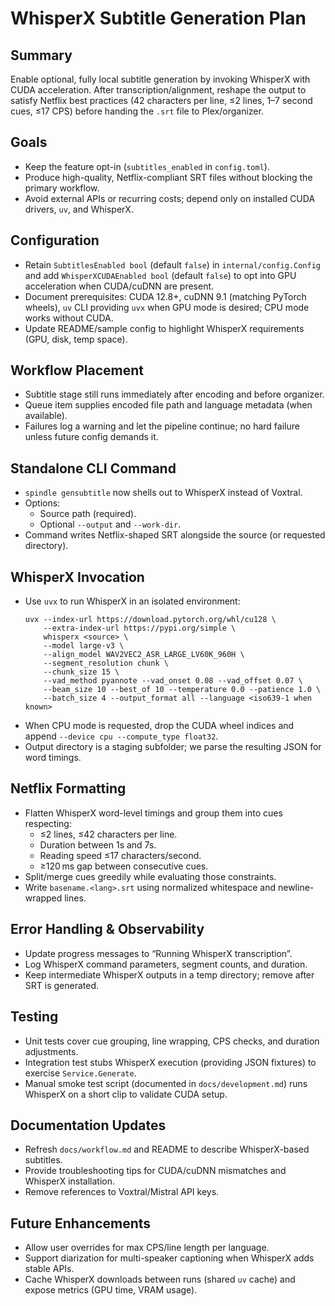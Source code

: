 # WhisperX Subtitle Generation Plan

## Summary
Enable optional, fully local subtitle generation by invoking WhisperX with CUDA acceleration. After transcription/alignment, reshape the output to satisfy Netflix best practices (42 characters per line, ≤2 lines, 1–7 second cues, ≤17 CPS) before handing the `.srt` file to Plex/organizer.

## Goals
- Keep the feature opt-in (`subtitles_enabled` in `config.toml`).
- Produce high-quality, Netflix-compliant SRT files without blocking the primary workflow.
- Avoid external APIs or recurring costs; depend only on installed CUDA drivers, `uv`, and WhisperX.

## Configuration
- Retain `SubtitlesEnabled bool` (default `false`) in `internal/config.Config` and add `WhisperXCUDAEnabled bool` (default `false`) to opt into GPU acceleration when CUDA/cuDNN are present.
- Document prerequisites: CUDA 12.8+, cuDNN 9.1 (matching PyTorch wheels), `uv` CLI providing `uvx` when GPU mode is desired; CPU mode works without CUDA.
- Update README/sample config to highlight WhisperX requirements (GPU, disk, temp space).

## Workflow Placement
- Subtitle stage still runs immediately after encoding and before organizer.
- Queue item supplies encoded file path and language metadata (when available).
- Failures log a warning and let the pipeline continue; no hard failure unless future config demands it.

## Standalone CLI Command
- `spindle gensubtitle` now shells out to WhisperX instead of Voxtral.
- Options:
  - Source path (required).
  - Optional `--output` and `--work-dir`.
- Command writes Netflix-shaped SRT alongside the source (or requested directory).

## WhisperX Invocation
- Use `uvx` to run WhisperX in an isolated environment:
  ```
  uvx --index-url https://download.pytorch.org/whl/cu128 \
      --extra-index-url https://pypi.org/simple \
      whisperx <source> \
      --model large-v3 \
      --align_model WAV2VEC2_ASR_LARGE_LV60K_960H \
      --segment_resolution chunk \
      --chunk_size 15 \
      --vad_method pyannote --vad_onset 0.08 --vad_offset 0.07 \
      --beam_size 10 --best_of 10 --temperature 0.0 --patience 1.0 \
      --batch_size 4 --output_format all --language <iso639-1 when known>
  ```
- When CPU mode is requested, drop the CUDA wheel indices and append `--device cpu --compute_type float32`.
- Output directory is a staging subfolder; we parse the resulting JSON for word timings.

## Netflix Formatting
- Flatten WhisperX word-level timings and group them into cues respecting:
  - ≤2 lines, ≤42 characters per line.
  - Duration between 1s and 7s.
  - Reading speed ≤17 characters/second.
  - ≥120 ms gap between consecutive cues.
- Split/merge cues greedily while evaluating those constraints.
- Write `basename.<lang>.srt` using normalized whitespace and newline-wrapped lines.

## Error Handling & Observability
- Update progress messages to “Running WhisperX transcription”.
- Log WhisperX command parameters, segment counts, and duration.
- Keep intermediate WhisperX outputs in a temp directory; remove after SRT is generated.

## Testing
- Unit tests cover cue grouping, line wrapping, CPS checks, and duration adjustments.
- Integration test stubs WhisperX execution (providing JSON fixtures) to exercise `Service.Generate`.
- Manual smoke test script (documented in `docs/development.md`) runs WhisperX on a short clip to validate CUDA setup.

## Documentation Updates
- Refresh `docs/workflow.md` and README to describe WhisperX-based subtitles.
- Provide troubleshooting tips for CUDA/cuDNN mismatches and WhisperX installation.
- Remove references to Voxtral/Mistral API keys.

## Future Enhancements
- Allow user overrides for max CPS/line length per language.
- Support diarization for multi-speaker captioning when WhisperX adds stable APIs.
- Cache WhisperX downloads between runs (shared `uv` cache) and expose metrics (GPU time, VRAM usage).

